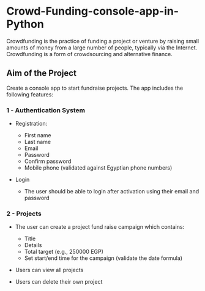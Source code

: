 # Crowd-Funding-console-app-in-Python

Crowdfunding is the practice of funding a project or venture by raising small amounts of money from a large number of people, typically via the Internet. Crowdfunding is a form of crowdsourcing and alternative finance.

## Aim of the Project

Create a console app to start fundraise projects. The app includes the following features:

### 1 - Authentication System

- Registration:
  - First name
  - Last name
  - Email
  - Password
  - Confirm password
  - Mobile phone (validated against Egyptian phone numbers)

- Login
  - The user should be able to login after activation using their email and password

### 2 - Projects

- The user can create a project fund raise campaign which contains:
  - Title
  - Details
  - Total target (e.g., 250000 EGP)
  - Set start/end time for the campaign (validate the date formula)

- Users can view all projects
- Users can delete their own project
